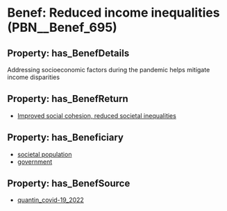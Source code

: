 # Benef: __Reduced income inequalities__ (PBN__Benef_695)

## Property: has_BenefDetails

Addressing socioeconomic factors during the pandemic helps mitigate income disparities

## Property: has_BenefReturn

* [Improved social cohesion, reduced societal inequalities](../BenefReturn/PBN__BenefReturn_744)

## Property: has_Beneficiary

* [societal population](../Stakeholder/PBN__Stakeholder_289)
* [government](../Stakeholder/PBN__Stakeholder_73)

## Property: has_BenefSource

* [quantin_covid-19_2022](../Article/PBN__Article_136)

